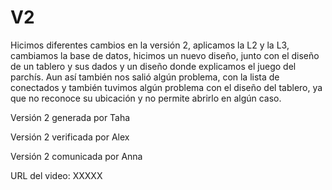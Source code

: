 # V2


Hicimos diferentes cambios en la versión 2, aplicamos la L2 y la L3, cambiamos la base de datos, hicimos un nuevo diseño, junto con el diseño de un tablero y sus dados y un diseño donde explicamos el juego del parchís. Aun así también nos salió algún problema, con la lista de conectados y también tuvimos algún problema con el diseño del tablero, ya que no reconoce su ubicación y no permite abrirlo en algún caso.


Versión 2 generada por Taha

Versión 2 verificada por Alex

Versión 2 comunicada por Anna

URL del video: XXXXX
